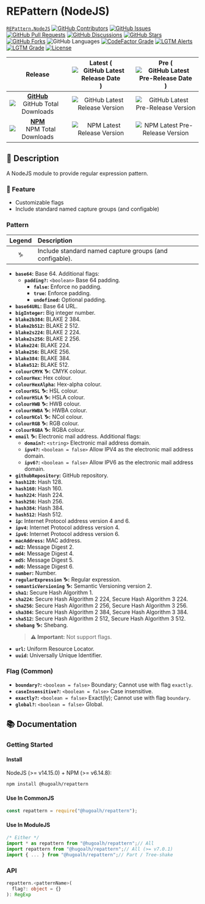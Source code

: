 # REPattern (NodeJS)

[`REPattern.NodeJS`](https://github.com/hugoalh-studio/repattern-nodejs)
[![GitHub Contributors](https://img.shields.io/github/contributors/hugoalh-studio/repattern-nodejs?label=Contributors&logo=github&logoColor=ffffff&style=flat-square)](https://github.com/hugoalh-studio/repattern-nodejs/graphs/contributors)
[![GitHub Issues](https://img.shields.io/github/issues-raw/hugoalh-studio/repattern-nodejs?label=Issues&logo=github&logoColor=ffffff&style=flat-square)](https://github.com/hugoalh-studio/repattern-nodejs/issues)
[![GitHub Pull Requests](https://img.shields.io/github/issues-pr-raw/hugoalh-studio/repattern-nodejs?label=Pull%20Requests&logo=github&logoColor=ffffff&style=flat-square)](https://github.com/hugoalh-studio/repattern-nodejs/pulls)
[![GitHub Discussions](https://img.shields.io/github/discussions/hugoalh-studio/repattern-nodejs?label=Discussions&logo=github&logoColor=ffffff&style=flat-square)](https://github.com/hugoalh-studio/repattern-nodejs/discussions)
[![GitHub Stars](https://img.shields.io/github/stars/hugoalh-studio/repattern-nodejs?label=Stars&logo=github&logoColor=ffffff&style=flat-square)](https://github.com/hugoalh-studio/repattern-nodejs/stargazers)
[![GitHub Forks](https://img.shields.io/github/forks/hugoalh-studio/repattern-nodejs?label=Forks&logo=github&logoColor=ffffff&style=flat-square)](https://github.com/hugoalh-studio/repattern-nodejs/network/members)
![GitHub Languages](https://img.shields.io/github/languages/count/hugoalh-studio/repattern-nodejs?label=Languages&logo=github&logoColor=ffffff&style=flat-square)
[![CodeFactor Grade](https://img.shields.io/codefactor/grade/github/hugoalh-studio/repattern-nodejs?label=Grade&logo=codefactor&logoColor=ffffff&style=flat-square)](https://www.codefactor.io/repository/github/hugoalh-studio/repattern-nodejs)
[![LGTM Alerts](https://img.shields.io/lgtm/alerts/g/hugoalh-studio/repattern-nodejs?label=Alerts&logo=lgtm&logoColor=ffffff&style=flat-square)
![LGTM Grade](https://img.shields.io/lgtm/grade/javascript/g/hugoalh-studio/repattern-nodejs?label=Grade&logo=lgtm&logoColor=ffffff&style=flat-square)](https://lgtm.com/projects/g/hugoalh-studio/repattern-nodejs)
[![License](https://img.shields.io/static/v1?label=License&message=MIT&color=brightgreen&style=flat-square)](./LICENSE.md)

| **Release** | **Latest** (![GitHub Latest Release Date](https://img.shields.io/github/release-date/hugoalh-studio/repattern-nodejs?label=%20&style=flat-square)) | **Pre** (![GitHub Latest Pre-Release Date](https://img.shields.io/github/release-date-pre/hugoalh-studio/repattern-nodejs?label=%20&style=flat-square)) |
|:-:|:-:|:-:|
| [**GitHub**](https://github.com/hugoalh-studio/repattern-nodejs/releases) ![GitHub Total Downloads](https://img.shields.io/github/downloads/hugoalh-studio/repattern-nodejs/total?label=%20&style=flat-square) | ![GitHub Latest Release Version](https://img.shields.io/github/release/hugoalh-studio/repattern-nodejs?sort=semver&label=%20&style=flat-square) | ![GitHub Latest Pre-Release Version](https://img.shields.io/github/release/hugoalh-studio/repattern-nodejs?include_prereleases&sort=semver&label=%20&style=flat-square) |
| [**NPM**](https://www.npmjs.com/package/@hugoalh/repattern) ![NPM Total Downloads](https://img.shields.io/npm/dt/@hugoalh/repattern?label=%20&style=flat-square) | ![NPM Latest Release Version](https://img.shields.io/npm/v/@hugoalh/repattern/latest?label=%20&style=flat-square) | ![NPM Latest Pre-Release Version](https://img.shields.io/npm/v/@hugoalh/repattern/pre?label=%20&style=flat-square) |

## 📝 Description

A NodeJS module to provide regular expression pattern.

### 🌟 Feature

- Customizable flags
- Include standard named capture groups (and configable)

### Pattern

| **Legend** | **Description** |
|:-:|:--|
| ♑ | Include standard named capture groups (and configable). |

- **`base64`:** Base 64. Additional flags:
  - **`padding?`:** `<boolean>` Base 64 padding.
    - **`false`:** Enforce no padding.
    - **`true`:** Enforce padding.
    - **`undefined`:** Optional padding.
- **`base64URL`:** Base 64 URL.
- **`bigInteger`:** Big integer number.
- **`blake2b384`:** BLAKE 2 384.
- **`blake2b512`:** BLAKE 2 512.
- **`blake2s224`:** BLAKE 2 224.
- **`blake2s256`:** BLAKE 2 256.
- **`blake224`:** BLAKE 224.
- **`blake256`:** BLAKE 256.
- **`blake384`:** BLAKE 384.
- **`blake512`:** BLAKE 512.
- **`colourCMYK` ♑:** CMYK colour.
- **`colourHex`:** Hex colour.
- **`colourHexAlpha`:** Hex-alpha colour.
- **`colourHSL` ♑:** HSL colour.
- **`colourHSLA` ♑:** HSLA colour.
- **`colourHWB` ♑:** HWB colour.
- **`colourHWBA` ♑:** HWBA colour.
- **`colourNCol` ♑:** NCol colour.
- **`colourRGB` ♑:** RGB colour.
- **`colourRGBA` ♑:** RGBA colour.
- **`email` ♑:** Electronic mail address. Additional flags:
  - **`domain?`:** `<string>` Electronic mail address domain.
  - **`ipv4?`:** `<boolean = false>` Allow IPV4 as the electronic mail address domain.
  - **`ipv6?`:** `<boolean = false>` Allow IPV6 as the electronic mail address domain.
- **`githubRepository`:** GitHub repository.
- **`hash128`:** Hash 128.
- **`hash160`:** Hash 160.
- **`hash224`:** Hash 224.
- **`hash256`:** Hash 256.
- **`hash384`:** Hash 384.
- **`hash512`:** Hash 512.
- **`ip`:** Internet Protocol address version 4 and 6.
- **`ipv4`:** Internet Protocol address version 4.
- **`ipv6`:** Internet Protocol address version 6.
- **`macAddress`:** MAC address.
- **`md2`:** Message Digest 2.
- **`md4`:** Message Digest 4.
- **`md5`:** Message Digest 5.
- **`md6`:** Message Digest 6.
- **`number`:** Number.
- **`regularExpression` ♑:** Regular expression.
- **`semanticVersioning` ♑:** Semantic Versioning version 2.
- **`sha1`:** Secure Hash Algorithm 1.
- **`sha224`:** Secure Hash Algorithm 2 224, Secure Hash Algorithm 3 224.
- **`sha256`:** Secure Hash Algorithm 2 256, Secure Hash Algorithm 3 256.
- **`sha384`:** Secure Hash Algorithm 2 384, Secure Hash Algorithm 3 384.
- **`sha512`:** Secure Hash Algorithm 2 512, Secure Hash Algorithm 3 512.
- **`shebang` ♑:** Shebang.
  > **⚠ Important:** Not support flags.
- **`url`:** Uniform Resource Locator.
- **`uuid`:** Universally Unique Identifier.

### Flag (Common)

- **`boundary?`:** `<boolean = false>` Boundary; Cannot use with flag `exactly`.
- **`caseInsensitive?`:** `<boolean = false>` Case insensitive.
- **`exactly?`:** `<boolean = false>` Exact(ly); Cannot use with flag `boundary`.
- **`global?`:** `<boolean = false>` Global.

## 📚 Documentation

### Getting Started

#### Install

NodeJS (>= v14.15.0) + NPM (>= v6.14.8):

```sh
npm install @hugoalh/repattern
```

#### Use In CommonJS

```js
const repattern = require("@hugoalh/repattern");
```

#### Use In ModuleJS

```js
/* Either */
import * as repattern from "@hugoalh/repattern";// All
import repattern from "@hugoalh/repattern";// All (>= v7.0.1)
import { ... } from "@hugoalh/repattern";// Part / Tree-shake
```

### API

```ts
repattern.<patternName>(
  flag?: object = {}
): RegExp
```
